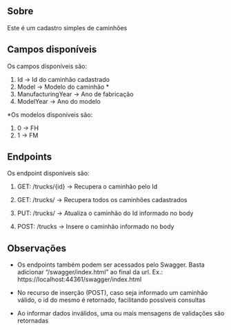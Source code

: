 ## Sobre

Este é um cadastro simples de caminhões


## Campos disponíveis

Os campos disponíveis são:

1. Id -> Id do caminhão cadastrado
2. Model -> Modelo do caminhão *
3. ManufacturingYear -> Ano de fabricação
4. ModelYear -> Ano do modelo

*Os modelos disponíveis são: 
1. 0 -> FH
2. 1 -> FM


## Endpoints
Os endpoint disponíveis são:

1. GET: /trucks/{id} -> Recupera o caminhão pelo Id

2. GET: /trucks/ -> Recupera todos os caminhões cadastrados

3. PUT: /trucks/ -> Atualiza o caminhão do Id informado no body

4. POST: /trucks -> Insere o caminhão informado no body


## Observações

* Os endpoints também podem ser acessados pelo Swagger. Basta adicionar “/swagger/index.html” ao final da url. Ex.: https://localhost:44361/swagger/index.html

* No recurso de inserção (POST), caso seja informado um caminhão válido, o id do mesmo é retornado, facilitando possíveis consultas

* Ao informar dados inválidos, uma ou mais mensagens de validações são retornadas